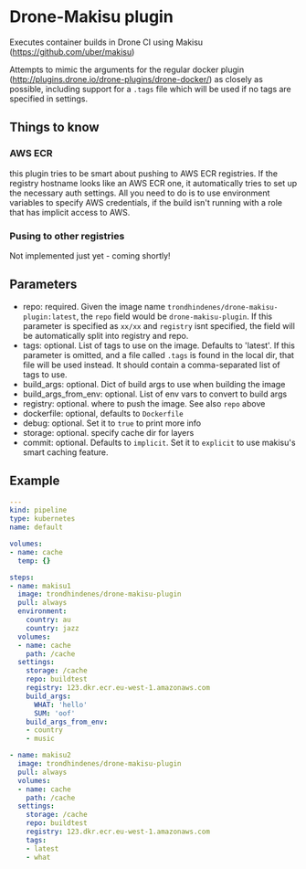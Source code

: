 # Drone-Makisu plugin

Executes container builds in Drone CI using Makisu (<https://github.com/uber/makisu>)

Attempts to mimic the arguments for the regular docker plugin (<http://plugins.drone.io/drone-plugins/drone-docker/>) as closely as possible, 
including support for a `.tags` file which will be used if no tags are specified in settings.

## Things to know
### AWS ECR
this plugin tries to be smart about pushing to AWS ECR registries. If the registry hostname looks like an AWS ECR one, it automatically tries to set up the necessary auth settings. All you need to do is to use environment variables to specify AWS credentials, if the build isn't running with a role that has implicit access to AWS.

### Pusing to other registries
Not implemented just yet - coming shortly!

## Parameters
- repo: required. Given the image name `trondhindenes/drone-makisu-plugin:latest`, the `repo` field would be `drone-makisu-plugin`. If this parameter is specified as `xx/xx` and `registry` isnt specified, the field will be automatically split into registry and repo.   
- tags: optional. List of tags to use on the image. Defaults to 'latest'.  If this parameter is omitted, and a file called `.tags` is found in the local dir, that file will be used instead. It should contain a comma-separated list of tags to use.   
- build_args: optional. Dict of build args to use when building the image   
- build_args_from_env: optional. List of env vars to convert to build args   
- registry: optional. where to push the image. See also `repo` above   
- dockerfile: optional, defaults to `Dockerfile`   
- debug: optional. Set it to `true` to print more info   
- storage: optional. specify cache dir for layers   
- commit: optional. Defaults to `implicit`. Set it to `explicit` to use makisu's smart caching feature.   

## Example
```yaml
---
kind: pipeline
type: kubernetes
name: default

volumes:
- name: cache
  temp: {}

steps:
- name: makisu1
  image: trondhindenes/drone-makisu-plugin
  pull: always
  environment:
    country: au
    country: jazz
  volumes:
  - name: cache
    path: /cache
  settings:
    storage: /cache
    repo: buildtest
    registry: 123.dkr.ecr.eu-west-1.amazonaws.com
    build_args:
      WHAT: 'hello'
      SUM: 'oof'
    build_args_from_env:
    - country
    - music

- name: makisu2
  image: trondhindenes/drone-makisu-plugin
  pull: always
  volumes:
  - name: cache
    path: /cache
  settings:
    storage: /cache
    repo: buildtest
    registry: 123.dkr.ecr.eu-west-1.amazonaws.com
    tags:
    - latest
    - what
```
